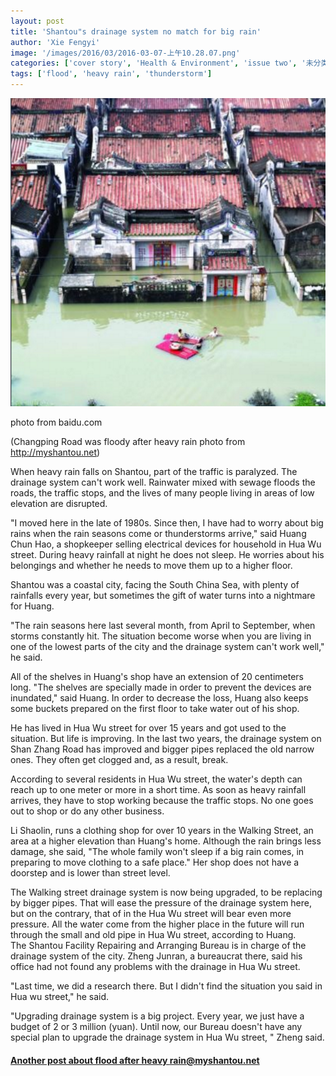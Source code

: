 ```yaml
---
layout: post
title: 'Shantou"s drainage system no match for big rain'
author: 'Xie Fengyi'
image: '/images/2016/03/2016-03-07-上午10.28.07.png'
categories: ['cover story', 'Health & Environment', 'issue two', '未分类']
tags: ['flood', 'heavy rain', 'thunderstorm']
---
```


[![floody](/images/2016/03/2016-03-07-上午10.28.07.png)](http://baike.baidu.com/link?url=kn42WLyGH3DDIVUV90xMuZPoxwPbp1lC9sZXFf61b26BzVacVrvHkr1c-mZ6puXn5dk85WXt5f0kGNHcML6Dq9SVIwhq4S3huDYaOnxN-3NBld0_cBoxupUJ7YQrA4LEZLD6YZuC2qzicO2Hd2UceMnfPCtNcBGQZ7sN8mXWOAK)

photo from baidu.com

(Changping Road was floody after heavy rain photo from http://myshantou.net)

When heavy rain falls on Shantou, part of the traffic is paralyzed. The drainage system can't work well. Rainwater mixed with sewage floods the roads, the traffic stops, and the lives of many people living in areas of low elevation are disrupted.

"I moved here in the late of 1980s. Since then, I have had to worry about big rains when the rain seasons come or thunderstorms arrive," said Huang Chun Hao, a shopkeeper selling electrical devices for household in Hua Wu street. During heavy rainfall at night he does not sleep. He worries about his belongings and whether he needs to move them up to a higher floor.

Shantou was a coastal city, facing the South China Sea, with plenty of rainfalls every year, but sometimes the gift of water turns into a nightmare for Huang.

"The rain seasons here last several month, from April to September, when storms constantly hit. The situation become worse when you are living in one of the lowest parts of the city and the drainage system can't work well," he said.

All of the shelves in Huang's shop have an extension of 20 centimeters long. "The shelves are specially made in order to prevent the devices are inundated," said Huang. In order to decrease the loss, Huang also keeps some buckets prepared on the first floor to take water out of his shop.

He has lived in Hua Wu street for over 15 years and got used to the situation. But life is improving. In the last two years, the drainage system on Shan Zhang Road has improved and bigger pipes replaced the old narrow ones. They often get clogged and, as a result, break.

According to several residents in Hua Wu street, the water's depth can reach up to one meter or more in a short time. As soon as heavy rainfall arrives, they have to stop working because the traffic stops. No one goes out to shop or do any other business.

Li Shaolin, runs a clothing shop for over 10 years in the Walking Street, an area at a higher elevation than Huang's home. Although the rain brings less damage, she said, "The whole family won't sleep if a big rain comes, in preparing to move clothing to a safe place." Her shop does not have a doorstep and is lower than street level.

The Walking street drainage system is now being upgraded, to be replacing by bigger pipes. That will ease the pressure of the drainage system here, but on the contrary, that of in the Hua Wu street will bear even more pressure. All the water come from the higher place in the future will run through the small and old pipe in Hua Wu street, according to Huang.<br>
The Shantou Facility Repairing and Arranging Bureau is in charge of the drainage system of the city. Zheng Junran, a bureaucrat there, said his office had not found any problems with the drainage in Hua Wu street.

"Last time, we did a research there. But I didn't find the situation you said in Hua wu street," he said.

"Upgrading drainage system is a big project. Every year, we just have a budget of 2 or 3 million (yuan). Until now, our Bureau doesn't have any special plan to upgrade the drainage system in Hua Wu street, " Zheng said.

#### [Another post about flood after heavy rain@myshantou.net](http://myshantou.net/photos-flood-after-heavy-rain.html)
